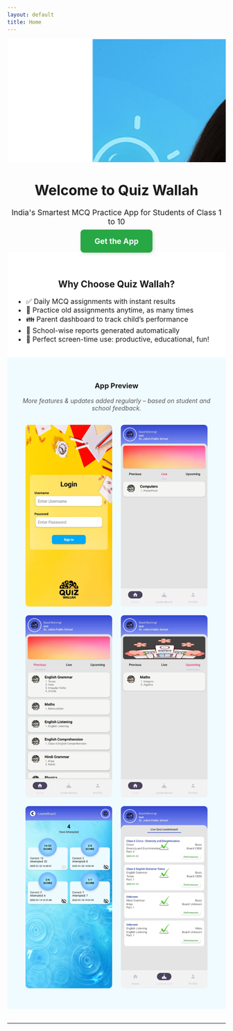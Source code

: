 ```yaml
---
layout: default
title: Home
---
```


<!-- 👇 Clean Slider with sliding transition -->

<div class="slider-container">
  <div class="slider-track">
    <img src="/assets/images/banner1.png" alt="Banner 1">
    <img src="/assets/images/banner2.png" alt="Banner 2">
    <img src="/assets/images/banner3.png" alt="Banner 3">
    <img src="/assets/images/banner4.png" alt="Banner 4">
    <img src="/assets/images/banner5.png" alt="Banner 5">
  </div>
</div>

<style>
.slider-container {
  width: 100%;
  max-width: 100%;
  height: auto;
  aspect-ratio: 16 / 9;
  overflow: hidden;
  position: relative;
}

.slider-track {
  display: flex;
  width: 500%;
  animation: slideBanner 25s infinite;
}

.slider-track img {
  width: 100%;
  flex-shrink: 0;
  object-fit: cover;
}
@keyframes slideBanner {
  0%, 20%   { transform: translateX(0%); }
  25%, 40%  { transform: translateX(-100%); }
  45%, 60%  { transform: translateX(-200%); }
  65%, 80%  { transform: translateX(-300%); }
  85%, 100% { transform: translateX(-400%); }
}
</style>




<script>
let slidePos = 0;
const images = document.querySelectorAll(".slider-image");
const track = document.querySelector(".slider-track");

function showNextSlide() {
  slidePos = (slidePos + 1) % images.length;
  track.style.transform = `translateX(-${slidePos * 100}%)`;
}

setInterval(showNextSlide, 4000); // 4 seconds per slide
</script>


<!-- 👇 HERO SECTION -->
<h1 style="text-align: center; font-size: 2rem; text-shadow: 1px 1px 2px rgba(0,0,0,0.1);">
  Welcome to Quiz Wallah
</h1>

<p style="text-align: center; font-size: 1.1rem;">
  India's Smartest MCQ Practice App for Students of Class 1 to 10
</p>

<p style="text-align: center; margin-top: 1.5rem;">
  <a href="#"
     style="background-color: #28a745; color: white; padding: 16px 32px; font-size: 1.1rem;
            text-decoration: none; border-radius: 8px; font-weight: bold;
            box-shadow: 2px 2px 8px rgba(0,0,0,0.15);
            transition: all 0.2s ease;"
     onmouseover="this.style.backgroundColor='#218838'; this.style.transform='scale(1.05)';"
     onmouseout="this.style.backgroundColor='#28a745'; this.style.transform='scale(1)';">
    Get the App
  </a>
</p>


<!-- 👇 FEATURES SECTION -->
<div style="background-color: white; padding: 2rem 1rem;">
  <h2 style="text-align: center;">Why Choose Quiz Wallah?</h2>
  <ul style="max-width: 700px; margin: auto; font-size: 1rem;">
    <li>✅ Daily MCQ assignments with instant results</li>
    <li>🔁 Practice old assignments anytime, as many times</li>
    <li>👪 Parent dashboard to track child’s performance</li>
    <li>🏫 School-wise reports generated automatically</li>
    <li>🎯 Perfect screen-time use: productive, educational, fun!</li>
  </ul>
</div>


<!-- 👇 APP PREVIEW SECTION -->
<div style="background-color: #f0fbff; padding: 2rem 1rem;">
  <h3 style="text-align: center;">App Preview</h3>
  <p style="text-align: center; margin-top: 1rem; font-style: italic; color: #555;">
    More features & updates added regularly – based on student and school feedback.
  </p>

  <div style="display: flex; flex-wrap: wrap; justify-content: center; gap: 20px; padding: 1rem;">
    <img src="/assets/images/screenshot1.png" alt="Screenshot 1" style="width: 200px; border-radius: 8px;" />
    <img src="/assets/images/screenshot2.png" alt="Screenshot 2" style="width: 200px; border-radius: 8px;" />
    <img src="/assets/images/screenshot3.png" alt="Screenshot 3" style="width: 200px; border-radius: 8px;" />
    <img src="/assets/images/screenshot4.png" alt="Screenshot 4" style="width: 200px; border-radius: 8px;" />
    <img src="/assets/images/screenshot5.png" alt="Screenshot 5" style="width: 200px; border-radius: 8px;" />
    <img src="/assets/images/screenshot6.png" alt="Screenshot 6" style="width: 200px; border-radius: 8px;" />
  </div>
</div>

<hr style="margin: 2rem 0;" />
